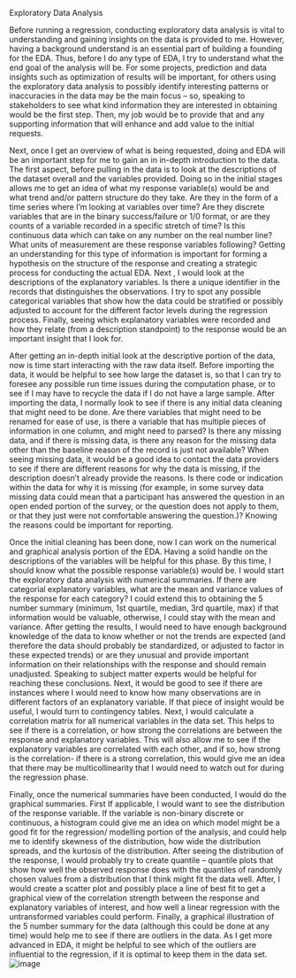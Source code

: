 Exploratory Data Analysis 

Before running a regression, conducting exploratory data analysis is vital to understanding and gaining insights on the data is provided to me. However, having a background understand is an essential part of building a founding for the EDA. Thus, before I do any type of EDA, I try to understand what the end goal of the analysis will be. For some projects, prediction and data insights such as optimization of results will be important, for others using the exploratory data analysis to possibly identify interesting patterns or inaccuracies in the data may be the main focus – so, speaking to stakeholders to see what kind information they are interested in obtaining would be the first step. Then, my job would be to provide that and any supporting information that will enhance and add value to the initial requests.  

Next, once I get an overview of what is being requested, doing and EDA will be an important step for me to gain an in in-depth introduction to the data. The first aspect, before pulling in the data is to look at the descriptions of the dataset overall and the variables provided. Doing so in the initial stages allows me to get an idea of what my response variable(s) would be and what trend and/or pattern structure do they take. Are they in the form of a time series where I’m looking at variables over time?  Are they discrete variables that are in the binary success/failure or 1/0 format, or are they counts of a variable recorded in a specific stretch of time? Is this continuous data which can take on any number on the real number line? What units of measurement are these response variables following? Getting an understanding for this type of information is important for forming a hypothesis on the structure of the response and creating a strategic process for conducting the actual EDA. Next , I would look at the descriptions of the explanatory variables. Is there a unique identifier in the records that distinguishes the observations. I try to spot any possible categorical variables that show how the data could be stratified or possibly adjusted to account for the different factor levels during the regression process. Finally, seeing which explanatory variables were recorded and how they relate (from a description standpoint) to the response would be an important insight that I look for.  

After getting an in-depth initial look at the descriptive portion of the data, now is time start interacting with the raw data itself. Before importing the data, it would be helpful to see how large the dataset is, so that I can try to foresee any possible run time issues during the computation phase, or to see if I may have to recycle the data if I do not have a large sample. After importing the data, I normally look to see if there is any initial data cleaning that might need to be done. Are there variables that might need to be renamed for ease of use, is there a variable that has multiple pieces of information in one column, and might need to parsed? Is there any missing data, and if there is missing data, is there any reason for the missing data other than the baseline reason of the record is just not available? When seeing missing data, it would be a good idea to contact the data providers to see if there are different reasons for why the data is missing, if the description doesn’t already provide the reasons. Is there code or indication within the data for why it is missing (for example, in some survey data missing data could mean that a participant has answered the question in an open ended portion of the survey, or the question does not apply to them, or that they just were not comfortable answering the question.)?  Knowing the reasons could be important for reporting.  

Once the initial cleaning has been done, now I can work on the numerical and graphical analysis portion of the EDA. Having a solid handle on the descriptions of the variables will be helpful for this phase. By this time, I should know what the possible response variable(s) would be.  I would start the exploratory data analysis with numerical summaries. If there are categorial explanatory variables, what are the mean and variance values of the response for each category? I could extend this to obtaining the 5 number summary (minimum, 1st quartile, median, 3rd quartile, max) if that information would be valuable, otherwise, I could stay with the mean and variance. After getting the results, I would need to have enough background knowledge of the data to know whether or not the trends are expected (and therefore the data should probably be standardized, or adjusted to factor in these expected trends) or are they unusual and provide important information on their relationships with the response and should remain unadjusted. Speaking to subject matter experts would be helpful for reaching these conclusions. Next, it would be good to see if there are instances where I would need to know how many observations are in different factors of an explanatory variable. If that piece of insight would be useful, I would turn to contingency tables. Next, I would calculate a correlation matrix for all numerical variables in the data set. This helps to see if there is a correlation, or how strong the correlations are between the response and explanatory variables. This will also allow me to see if the explanatory variables are correlated with each other, and if so, how strong is the correlation- if there is a strong correlation, this would give me an idea that there may be multicollinearity that I would need to watch out for during the regression phase. 

Finally, once the numerical summaries have been conducted, I would do the graphical summaries. First If applicable, I would want to see the distribution of the response variable. If the variable is non-binary discrete or continuous, a histogram could give me an idea on which model might be a good fit for the regression/ modelling portion of the analysis, and could help me to identify skewness of the distribution, how wide the distribution spreads, and the kurtosis of the distribution.  After seeing the distribution of the response, I would probably try to create quantile – quantile plots that show how well the observed response does with the quantiles of randomly chosen values from a distribution that I think might fit the data well. After, I would create a scatter plot and possibly place a line of best fit to get a graphical view of the correlation strength between the response and explanatory variables of interest, and how well a linear regression with the untransformed variables could perform. Finally, a graphical illustration of the 5 number summary for the data (although this could be done at any time) would help me to see if there are outliers in the data. As I get more advanced in EDA, it might be helpful to see which of the outliers are influential to the regression, if it is optimal to keep them in the data set. 
![image](https://github.com/arfloyd2/arfloyd2.github.io/assets/142931914/538c604b-4d39-4300-b0f6-dd8cd72cfe81)
